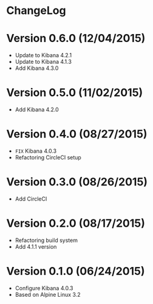 ChangeLog
===========

# Version 0.6.0 (12/04/2015)

- Update to Kibana 4.2.1
- Update to Kibana 4.1.3
- Add Kibana 4.3.0

# Version 0.5.0 (11/02/2015)

- Add Kibana 4.2.0

# Version 0.4.0 (08/27/2015)

- ``FIX`` Kibana 4.0.3
- Refactoring CircleCI setup

# Version 0.3.0 (08/26/2015)

- Add CircleCI

# Version 0.2.0 (08/17/2015)

- Refactoring build system
- Add 4.1.1 version

# Version 0.1.0 (06/24/2015)

- Configure Kibana 4.0.3
- Based on Alpine Linux 3.2
